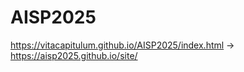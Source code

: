 # AISP2025

https://vitacapitulum.github.io/AISP2025/index.html -> https://aisp2025.github.io/site/
